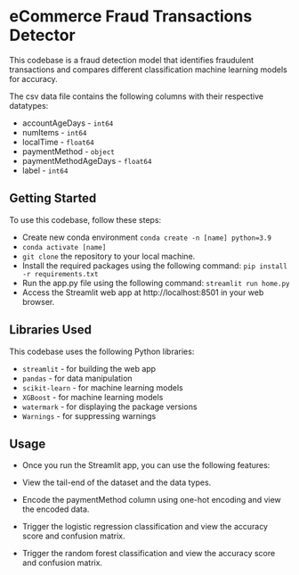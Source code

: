 # eCommerce Fraud Transactions Detector

This codebase is a fraud detection model that identifies fraudulent transactions and compares different classification machine learning models for accuracy.

The csv data file contains the following columns with their respective datatypes:

- accountAgeDays -  `int64`
- numItems - `int64`
- localTime - `float64`
- paymentMethod - `object`
- paymentMethodAgeDays - `float64`
- label - `int64`


## Getting Started

To use this codebase, follow these steps:

- Create new conda environment `conda create -n [name] python=3.9`
- `conda activate [name]`
- `git clone` the repository to your local machine.
- Install the required packages using the following command: `pip install -r requirements.txt`
- Run the app.py file using the following command: `streamlit run home.py`
- Access the Streamlit web app at http://localhost:8501 in your web browser.


## Libraries Used
This codebase uses the following Python libraries:

- `streamlit` - for building the web app
- `pandas` - for data manipulation
- `scikit-learn` - for machine learning models
- `XGBoost` - for machine learning models
- `watermark` - for displaying the package versions
- `Warnings` - for suppressing warnings


## Usage

- Once you run the Streamlit app, you can use the following features:

- View the tail-end of the dataset and the data types.

- Encode the paymentMethod column using one-hot encoding and view the encoded data.

- Trigger the logistic regression classification and view the accuracy score and confusion matrix.

- Trigger the random forest classification and view the accuracy score and confusion matrix.



